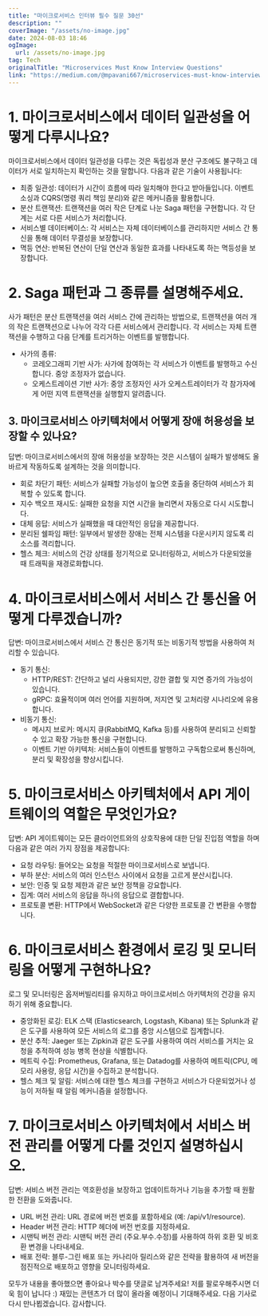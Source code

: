 ```yaml
---
title: "마이크로서비스 인터뷰 필수 질문 30선"
description: ""
coverImage: "/assets/no-image.jpg"
date: 2024-08-03 18:46
ogImage: 
  url: /assets/no-image.jpg
tag: Tech
originalTitle: "Microservices Must Know Interview Questions"
link: "https://medium.com/@mpavani667/microservices-must-know-interview-questions-442506cb4e69"
---
```



# 1. 마이크로서비스에서 데이터 일관성을 어떻게 다루시나요?

마이크로서비스에서 데이터 일관성을 다루는 것은 독립성과 분산 구조에도 불구하고 데이터가 서로 일치하는지 확인하는 것을 말합니다. 다음과 같은 기술이 사용됩니다:

- 최종 일관성: 데이터가 시간이 흐름에 따라 일치해야 한다고 받아들입니다. 이벤트 소싱과 CQRS(명령 쿼리 책임 분리)와 같은 메커니즘을 활용합니다.
- 분산 트랜잭션: 트랜잭션을 여러 작은 단계로 나눈 Saga 패턴을 구현합니다. 각 단계는 서로 다른 서비스가 처리합니다.
- 서비스별 데이터베이스: 각 서비스는 자체 데이터베이스를 관리하지만 서비스 간 통신을 통해 데이터 무결성을 보장합니다.
- 멱등 연산: 반복된 연산이 단일 연산과 동일한 효과를 나타내도록 하는 멱등성을 보장합니다.

# 2. Saga 패턴과 그 종류를 설명해주세요.

<div class="content-ad"></div>

사가 패턴은 분산 트랜잭션을 여러 서비스 간에 관리하는 방법으로, 트랜잭션을 여러 개의 작은 트랜잭션으로 나누어 각각 다른 서비스에서 관리합니다. 각 서비스는 자체 트랜잭션을 수행하고 다음 단계를 트리거하는 이벤트를 발행합니다.

- 사가의 종류:
   - 코레오그래피 기반 사가: 사가에 참여하는 각 서비스가 이벤트를 발행하고 수신합니다. 중앙 조정자가 없습니다.
   - 오케스트레이션 기반 사가: 중앙 조정자인 사가 오케스트레이터가 각 참가자에게 어떤 지역 트랜잭션을 실행할지 알려줍니다.

## 3. 마이크로서비스 아키텍처에서 어떻게 장애 허용성을 보장할 수 있나요?

답변: 마이크로서비스에서의 장애 허용성을 보장하는 것은 시스템이 실패가 발생해도 올바르게 작동하도록 설계하는 것을 의미합니다.

<div class="content-ad"></div>

- 회로 차단기 패턴: 서비스가 실패할 가능성이 높으면 호출을 중단하여 서비스가 회복할 수 있도록 합니다.
- 지수 백오프 재시도: 실패한 요청을 지연 시간을 늘리면서 자동으로 다시 시도합니다.
- 대체 응답: 서비스가 실패했을 때 대안적인 응답을 제공합니다.
- 분리된 쉘파임 패턴: 일부에서 발생한 장애는 전체 시스템을 다운시키지 않도록 리소스를 격리합니다.
- 헬스 체크: 서비스의 건강 상태를 정기적으로 모니터링하고, 서비스가 다운되었을 때 트래픽을 재경로화합니다.

# 4. 마이크로서비스에서 서비스 간 통신을 어떻게 다루겠습니까?

답변: 마이크로서비스에서 서비스 간 통신은 동기적 또는 비동기적 방법을 사용하여 처리할 수 있습니다.

- 동기 통신:
   - HTTP/REST: 간단하고 널리 사용되지만, 강한 결합 및 지연 증가의 가능성이 있습니다.
   - gRPC: 효율적이며 여러 언어를 지원하며, 저지연 및 고처리량 시나리오에 유용합니다.
- 비동기 통신:
   - 메시지 브로커: 메시지 큐(RabbitMQ, Kafka 등)를 사용하여 분리되고 신뢰할 수 있고 확장 가능한 통신을 구현합니다.
   - 이벤트 기반 아키텍처: 서비스들이 이벤트를 발행하고 구독함으로써 통신하며, 분리 및 확장성을 향상시킵니다.

<div class="content-ad"></div>

# 5. 마이크로서비스 아키텍처에서 API 게이트웨이의 역할은 무엇인가요?

답변: API 게이트웨이는 모든 클라이언트와의 상호작용에 대한 단일 진입점 역할을 하며 다음과 같은 여러 가지 장점을 제공합니다:

- 요청 라우팅: 들어오는 요청을 적절한 마이크로서비스로 보냅니다.
- 부하 분산: 서비스의 여러 인스턴스 사이에서 요청을 고르게 분산시킵니다.
- 보안: 인증 및 요청 제한과 같은 보안 정책을 강요합니다.
- 집계: 여러 서비스의 응답을 하나의 응답으로 결합합니다.
- 프로토콜 변환: HTTP에서 WebSocket과 같은 다양한 프로토콜 간 변환을 수행합니다.

# 6. 마이크로서비스 환경에서 로깅 및 모니터링을 어떻게 구현하나요?

<div class="content-ad"></div>

로그 및 모니터링은 옵저버빌리티를 유지하고 마이크로서비스 아키텍처의 건강을 유지하기 위해 중요합니다.

- 중앙화된 로깅: ELK 스택 (Elasticsearch, Logstash, Kibana) 또는 Splunk과 같은 도구를 사용하여 모든 서비스의 로그를 중앙 시스템으로 집계합니다.
- 분산 추적: Jaeger 또는 Zipkin과 같은 도구를 사용하여 여러 서비스를 거치는 요청을 추적하여 성능 병목 현상을 식별합니다.
- 메트릭 수집: Prometheus, Grafana, 또는 Datadog를 사용하여 메트릭(CPU, 메모리 사용량, 응답 시간)을 수집하고 분석합니다.
- 헬스 체크 및 알림: 서비스에 대한 헬스 체크를 구현하고 서비스가 다운되었거나 성능이 저하될 때 알림 메커니즘을 설정합니다.

# 7. 마이크로서비스 아키텍처에서 서비스 버전 관리를 어떻게 다룰 것인지 설명하십시오.

답변: 서비스 버전 관리는 역호환성을 보장하고 업데이트하거나 기능을 추가할 때 원활한 전환을 도와줍니다.

<div class="content-ad"></div>

- URL 버전 관리: URL 경로에 버전 번호를 포함하세요 (예: /api/v1/resource).
- Header 버전 관리: HTTP 헤더에 버전 번호를 지정하세요.
- 시맨틱 버전 관리: 시맨틱 버전 관리 (주요.부수.수정)를 사용하여 하위 호환 및 비호환 변경을 나타내세요.
- 배포 전략: 블루-그린 배포 또는 카나리아 릴리스와 같은 전략을 활용하여 새 버전을 점진적으로 배포하고 영향을 모니터링하세요.

모두가 내용을 좋아했으면 좋아요나 박수를 댓글로 남겨주세요! 저를 팔로우해주시면 더욱 힘이 납니다 :) 재밌는 콘텐츠가 더 많이 올라올 예정이니 기대해주세요. 다음 기사로 다시 만나뵙겠습니다. 감사합니다.